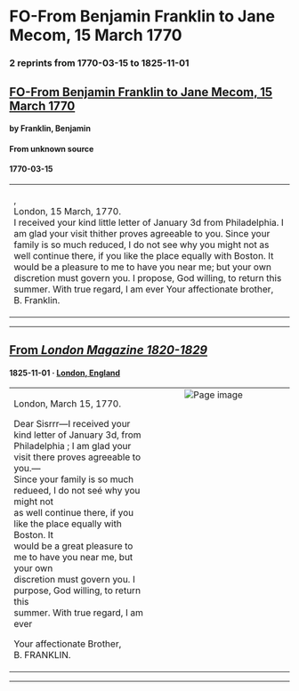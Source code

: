 
# FO-From Benjamin Franklin to Jane Mecom, 15 March 1770

### 2 reprints from 1770-03-15 to 1825-11-01

## [FO-From Benjamin Franklin to Jane Mecom, 15 March 1770](https://founders.archives.gov/documents/Franklin/01-17-02-0046)

#### by Franklin, Benjamin

#### From unknown source

#### 1770-03-15

<table style="width: 100%;"><tr><td style="width: 50%">

,  
London, 15 March, 1770.  
I received your kind little letter of January 3d from Philadelphia. I am glad your visit thither proves agreeable to you. Since your family is so much reduced, I do not see why you might not as well continue there, if you like the place equally with Boston. It would be a pleasure to me to have you near me; but your own discretion must govern you. I propose, God willing, to return this summer. With true regard, I am ever Your affectionate brother,  
B. Franklin.
</td></tr></table>

---

## [From _London Magazine 1820-1829_](https://archive.org/details/sim_london-magazine_1825-11-01_3_11/page/n137/mode/1up?view=theater)

#### 1825-11-01 &middot; [London, England](http://dbpedia.org/resource/London)

<table style="width: 100%;"><tr><td style="width: 50%">

  
  
London, March 15, 1770.  
  
Dear Sisrrr—I received your kind letter of January 3d, from  
Philadelphia ; I am glad your visit there proves agreeable to you.—  
Since your family is so much redueed, I do not seé why you might not  
as well continue there, if you like the place equally with Boston. It  
would be a great pleasure to me to have you near me, but your own  
discretion must govern you. I purpose, God willing, to return this  
summer. With true regard, I am ever  
  
Your affectionate Brother,  
B. FRANKLIN.
</td><td style="width: 50%; max-height: 75%; margin: auto; display: block;">
<img alt="Page image" src="https://iiif.archive.org/iiif/sim_london-magazine_1825-11-01_3_11&#0036;137/pct:16.677588,72.553929,71.690695,16.621726/600,/0/default.jpg"/>
</td>
</tr></table>

---

